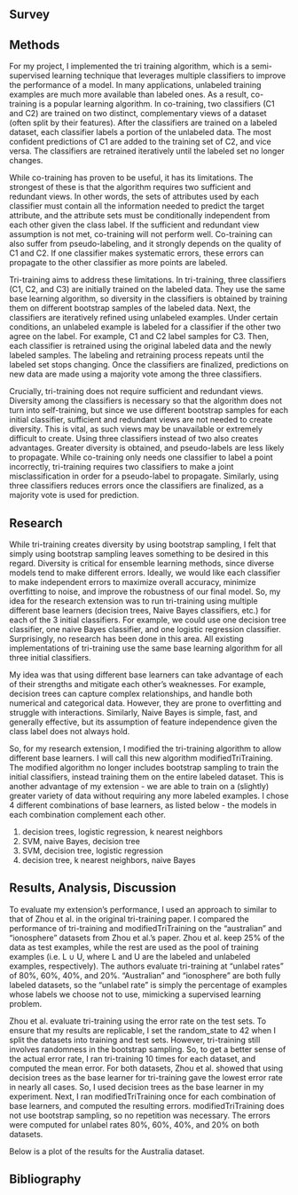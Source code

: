 ## Survey

## Methods
For my project, I implemented the tri training algorithm, which is a semi-supervised learning technique that leverages multiple classifiers to improve the performance of a model. In many applications, unlabeled training examples are much more available than labeled ones. As a result, co-training is a popular learning algorithm. In co-training, two classifiers (C1 and C2) are trained on two distinct, complementary views of a dataset (often split by their features). After the classifiers are trained on a labeled dataset, each classifier labels a portion of the unlabeled data. The most confident predictions of C1 are added to the training set of C2, and vice versa. The classifiers are retrained iteratively until the labeled set no longer changes.
 
While co-training has proven to be useful, it has its limitations. The strongest of these is that the algorithm requires two sufficient and redundant views. In other words, the sets of attributes used by each classifier must contain all the information needed to predict the target attribute, and the attribute sets must be conditionally independent from each other given the class label. If the sufficient and redundant view assumption is not met, co-training will not perform well. Co-training can also suffer from pseudo-labeling, and it strongly depends on the quality of C1 and C2. If one classifier makes systematic errors, these errors can propagate to the other classifier as more points are labeled.
 
Tri-training aims to address these limitations. In tri-training, three classifiers (C1, C2, and C3) are initially trained on the labeled data. They use the same base learning algorithm, so diversity in the classifiers is obtained by training them on different bootstrap samples of the labeled data. Next, the classifiers are iteratively refined using unlabeled examples. Under certain conditions, an unlabeled example is labeled for a classifier if the other two agree on the label. For example, C1 and C2 label samples for C3. Then, each classifier is retrained using the original labeled data and the newly labeled samples. The labeling and retraining process repeats until the labeled set stops changing. Once the classifiers are finalized, predictions on new data are made using a majority vote among the three classifiers.
 
Crucially, tri-training does not require sufficient and redundant views. Diversity among the classifiers is necessary so that the algorithm does not turn into self-training, but since we use different bootstrap samples for each initial classifier, sufficient and redundant views are not needed to create diversity. This is vital, as such views may be unavailable or extremely difficult to create. Using three classifiers instead of two also creates advantages. Greater diversity is obtained, and pseudo-labels are less likely to propagate. While co-training only needs one classifier to label a point incorrectly, tri-training requires two classifiers to make a joint misclassification in order for a pseudo-label to propagate. Similarly, using three classifiers reduces errors once the classifiers are finalized, as a majority vote is used for prediction.

## Research
While tri-training creates diversity by using bootstrap sampling, I felt that simply using bootstrap sampling leaves something to be desired in this regard. Diversity is critical for ensemble learning methods, since diverse models tend to make different errors. Ideally, we would like each classifier to make independent errors to maximize overall accuracy, minimize overfitting to noise, and improve the robustness of our final model. So, my idea for the research extension was to run tri-training using multiple different base learners (decision trees, Naive Bayes classifiers, etc.) for each of the 3 initial classifiers. For example, we could use one decision tree classifier, one naive Bayes classifier, and one logistic regression classifier. Surprisingly, no research has been done in this area. All existing implementations of tri-training use the same base learning algorithm for all three initial classifiers.
 
My idea was that using different base learners can take advantage of each of their strengths and mitigate each other’s weaknesses. For example, decision trees can capture complex relationships, and handle both numerical and categorical data. However, they are prone to overfitting and struggle with interactions. Similarly, Naive Bayes is simple, fast, and generally effective, but its assumption of feature independence given the class label does not always hold.

So, for my research extension, I modified the tri-training algorithm to allow different base learners. I will call this new algorithm modifiedTriTraining. The modified algorithm no longer includes bootstrap sampling to train the initial classifiers, instead training them on the entire labeled dataset. This is another advantage of my extension - we are able to train on a (slightly) greater variety of data without requiring any more labeled examples. I chose 4 different combinations of base learners, as listed below - the models in each combination complement each other.

1. decision trees, logistic regression, k nearest neighbors
2. SVM, naive Bayes, decision tree
3. SVM, decision tree, logistic regression
4. decision tree, k nearest neighbors, naive Bayes

## Results, Analysis, Discussion

To evaluate my extension’s performance, I used an approach to similar to that of Zhou et al. in the original tri-training paper. I compared the performance of tri-training and modifiedTriTraining on the “australian” and “ionosphere” datasets from Zhou et al.’s paper. Zhou et al. keep 25% of the data as test examples, while the rest are used as the pool of training examples (i.e. L ∪ U, where L and U are the labeled and unlabeled examples, respectively). The authors evaluate tri-training at “unlabel rates” of 80%, 60%, 40%, and 20%. “Australian” and “ionosphere” are both fully labeled datasets, so the “unlabel rate” is simply the percentage of examples whose labels we choose not to use, mimicking a supervised learning problem.
  
Zhou et al. evaluate tri-training using the error rate on the test sets. To ensure that my results are replicable, I set the random_state to 42 when I split the datasets into training and test sets. However, tri-training still involves randomness in the bootstrap sampling. So, to get a better sense of the actual error rate, I ran tri-training 10 times for each dataset, and computed the mean error. For both datasets, Zhou et al. showed that using decision trees as the base learner for tri-training gave the lowest error rate in nearly all cases. So, I used decision trees as the base learner in my experiment. Next, I ran modifiedTriTraining once for each combination of base learners, and computed the resulting errors. modifiedTriTraining does not use bootstrap sampling, so no repetition was necessary. The errors were computed for unlabel rates 80%, 60%, 40%, and 20% on both datasets.

Below is a plot of the results for the Australia dataset.

## Bibliography

